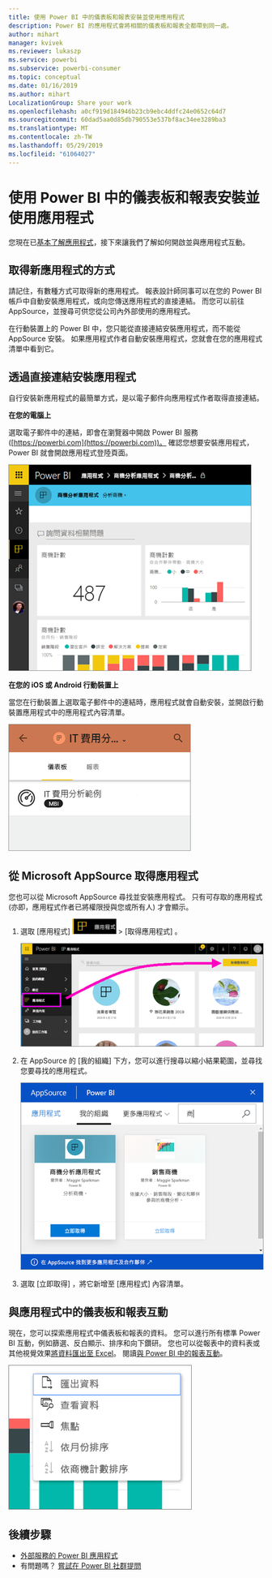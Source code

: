 ```yaml
---
title: 使用 Power BI 中的儀表板和報表安裝並使用應用程式
description: Power BI 的應用程式會將相關的儀表板和報表全都帶到同一處。
author: mihart
manager: kvivek
ms.reviewer: lukaszp
ms.service: powerbi
ms.subservice: powerbi-consumer
ms.topic: conceptual
ms.date: 01/16/2019
ms.author: mihart
LocalizationGroup: Share your work
ms.openlocfilehash: a0cf919d184946b23cb9ebc4ddfc24e0652c64d7
ms.sourcegitcommit: 60dad5aa0d85db790553e537bf8ac34ee3289ba3
ms.translationtype: MT
ms.contentlocale: zh-TW
ms.lasthandoff: 05/29/2019
ms.locfileid: "61064027"
---
```

# <a name="install-and-use-apps-with-dashboards-and-reports-in-power-bi"></a>使用 Power BI 中的儀表板和報表安裝並使用應用程式
您現在已[基本了解應用程式](end-user-apps.md)，接下來讓我們了解如何開啟並與應用程式互動。 

## <a name="ways-to-get-a-new-app"></a>取得新應用程式的方式
請記住，有數種方式可取得新的應用程式。 報表設計師同事可以在您的 Power BI 帳戶中自動安裝應用程式，或向您傳送應用程式的直接連結。 而您可以前往 AppSource，並搜尋可供您從公司內外部使用的應用程式。 

在行動裝置上的 Power BI 中，您只能從直接連結安裝應用程式，而不能從 AppSource 安裝。 如果應用程式作者自動安裝應用程式，您就會在您的應用程式清單中看到它。

## <a name="install-an-app-from-a-direct-link"></a>透過直接連結安裝應用程式
自行安裝新應用程式的最簡單方式，是以電子郵件向應用程式作者取得直接連結。  

**在您的電腦上** 

選取電子郵件中的連結，即會在瀏覽器中開啟 Power BI 服務 ([https://powerbi.com](https://powerbi.com))。 確認您想要安裝應用程式，Power BI 就會開啟應用程式登陸頁面。

![Power BI 服務中的應用程式登陸頁面](./media/end-user-app-view/power-bi-app-landing-page-opportunity-480.png)

**在您的 iOS 或 Android 行動裝置上** 

當您在行動裝置上選取電子郵件中的連結時，應用程式就會自動安裝，並開啟行動裝置應用程式中的應用程式內容清單。 

![行動裝置上的應用程式內容清單](./media/end-user-app-view/power-bi-app-index-it-spend-360.png)

## <a name="get-the-app-from-microsoft-appsource"></a>從 Microsoft AppSource 取得應用程式
您也可以從 Microsoft AppSource 尋找並安裝應用程式。 只有可存取的應用程式 (亦即，應用程式作者已將權限授與您或所有人) 才會顯示。

1. 選取 [應用程式]  ![在左側功能窗格中的應用程式](./media/end-user-apps/power-bi-apps-bar.png) > [取得應用程式]  。 
   
     ![取得應用程式圖示](./media/end-user-app-view/power-bi-get-apps.png)
2. 在 AppSource 的 [我的組織]  下方，您可以進行搜尋以縮小結果範圍，並尋找您要尋找的應用程式。
   
     ![在 AppSource 的 [我的組織] 下](./media/end-user-app-view/power-bi-appsource-my-org.png)
3. 選取 [立即取得]  ，將它新增至 [應用程式] 內容清單。 

## <a name="interact-with-the-dashboards-and-reports-in-the-app"></a>與應用程式中的儀表板和報表互動
現在，您可以探索應用程式中儀表板和報表的資料。 您可以進行所有標準 Power BI 互動，例如篩選、反白顯示、排序和向下鑽研。 您也可以從報表中的資料表或其他視覺效果[將資料匯出至 Excel](end-user-export-data.md)。 閱讀[與 Power BI 中的報表互動](end-user-reading-view.md)。 

![從 Power BI 視覺效果匯出資料](./media/end-user-app-view/power-bi-service-export-data-visual.png)


## <a name="next-steps"></a>後續步驟
* [外部服務的 Power BI 應用程式](end-user-connect-to-services.md)
* 有問題嗎？ [嘗試在 Power BI 社群提問](http://community.powerbi.com/)

